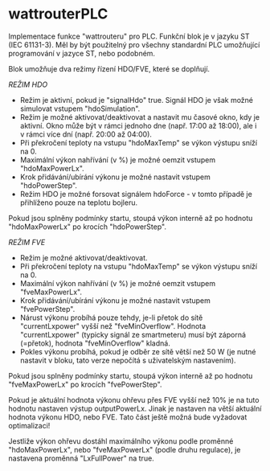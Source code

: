 # wattrouterPLC

Implementace funkce "wattrouteru" pro PLC.
Funkční blok je v jazyku ST (IEC 61131-3). Měl by být použitelný pro všechny standardní PLC umožňující programování v jazyce ST, nebo podobném.

Blok umožňuje dva režimy řízení HDO/FVE, které se doplňují.

*REŽIM HDO*
- Režim je aktivní, pokud je "signalHdo" true. Signál HDO je však možné simulovat vstupem "hdoSimulation". 
- Režim je možné aktivovat/deaktivovat a nastavit mu časové okno, kdy je aktivní. Okno může být v rámci jednoho dne (např. 17:00 až 18:00), ale i v rámci více dní (např. 20:00 až 04:00).
- Při překročení teploty na vstupu "hdoMaxTemp" se výkon výstupu sníží na 0.
- Maximální výkon nahřívání (v %) je možné oemzit vstupem "hdoMaxPowerLx".
- Krok přidávání/ubírání výkonu je možné nastavit vstupem "hdoPowerStep".
- Režim HDO je možné forsovat signálem hdoForce -  v tomto případě je přihlíženo pouze na teplotu bojleru.

Pokud jsou splněny podmínky startu, stoupá výkon interně až po hodnotu "hdoMaxPowerLx" po krocích "hdoPowerStep".

*REŽIM FVE*
- Režim je možné aktivovat/deaktivovat.
- Při překročení teploty na vstupu "hdoMaxTemp" se výkon výstupu sníží na 0.
- Maximální výkon nahřívání (v %) je možné oemzit vstupem "fveMaxPowerLx".
- Krok přidávání/ubírání výkonu je možné nastavit vstupem "fvePowerStep".
- Nárust výkonu probíhá pouze tehdy, je-li přetok do sítě "currentLxpower" vyšší než "fveMinOverflow". Hodnota "currentLxpower" (typicky signál ze smartmeteru) musí být záporná (=přetok), hodnota "fveMinOverflow" kladná.
- Pokles výkonu probíhá, pokud je odběr ze sítě větší než 50 W (je nutné nastavit v bloku, tato verze nepočítá s uživatelským nastavením).

Pokud jsou splněny podmínky startu, stoupá výkon interně až po hodnotu "fveMaxPowerLx" po krocích "fvePowerStep".


Pokud je aktuální hodnota výkonu ohřevu přes FVE vyšší než 10% je na tuto hodnotu nastaven výstup outputPowerLx.
Jinak je nastaven na větší aktuální hodnota výkonu HDO, nebo FVE. Tato část ještě možná bude vyžadovat optimalizaci!

Jestliže výkon ohřevu dostáhl maximálního výkonu podle proměnné "hdoMaxPowerLx", nebo "fveMaxPowerLx" (podle druhu regulace), je nastavena proměnná "LxFullPower" na true.
